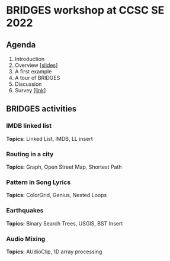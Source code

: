 # BRIDGES workshop at CCSC SE 2022

## Agenda

1. Introduction
2. Overview [[slides]](talk.pdf)
3. A first example
4. A tour of BRIDGES
5. Discussion
6. Survey [[link]](https://uncc.qualtrics.com/jfe/form/SV_bgxw85Ztuirjltz)

## BRIDGES activities

### IMDB linked list

**Topics:** Linked List, IMDB, LL insert

### Routing in a city

**Topics:** Graph, Open Street Map, Shortest Path

### Pattern in Song Lyrics

**Topics:** ColorGrid, Genius, Nested Loops

### Earthquakes

**Topics:** Binary Search Trees, USGIS, BST Insert

### Audio Mixing

**Topics:** AUdioClip, 1D array processing
